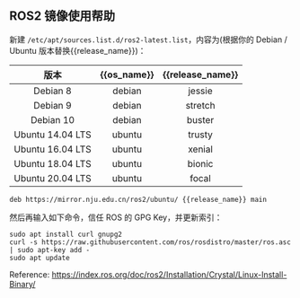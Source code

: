 ## ROS2 镜像使用帮助

新建 `/etc/apt/sources.list.d/ros2-latest.list`，内容为(根据你的 Debian / Ubuntu 版本替换{{release_name}})：

|  版本 | {{os_name}} | {{release_name}} |
| :----: | :----: | :----: |
| Debian 8   | debian |  jessie         |
| Debian 9   | debian |  stretch        |
| Debian 10  | debian |  buster         |
| Ubuntu 14.04 LTS | ubuntu | trusty |
| Ubuntu 16.04 LTS | ubuntu | xenial |
| Ubuntu 18.04 LTS | ubuntu | bionic |
| Ubuntu 20.04 LTS | ubuntu | focal  |



```
deb https://mirror.nju.edu.cn/ros2/ubuntu/ {{release_name}} main
```

然后再输入如下命令，信任 ROS 的 GPG Key，并更新索引：

```
sudo apt install curl gnupg2
curl -s https://raw.githubusercontent.com/ros/rosdistro/master/ros.asc | sudo apt-key add -
sudo apt update
```

Reference: <https://index.ros.org/doc/ros2/Installation/Crystal/Linux-Install-Binary/>
